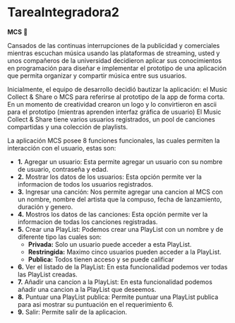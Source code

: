 # TareaIntegradora2
<b>MCS</b> 💽

Cansados de las continuas interrupciones de la publicidad y comerciales mientras escuchan música usando las plataformas de streaming, usted y unos compañeros de la universidad decidieron aplicar sus conocimientos en programación para diseñar e implementar el prototipo de una aplicación que permita organizar y compartir música entre sus usuarios.

Inicialmente, el equipo de desarrollo decidió bautizar la aplicación: el Music Collect & Share o MCS para referirse al prototipo de la app de forma corta. En un momento de creatividad crearon un logo y lo convirtieron en ascii para el prototipo (mientras aprenden interfaz gráfica de usuario) El Music Collect & Share tiene varios usuarios registrados, un pool de canciones compartidas y una colección de playlists.

La aplicación MCS posee 8 funciones funcionales, las cuales permiten la interacción con el usuario, estas son:

<ul>
<li> <b>1.</b> Agregar un usuario: Esta permite agregar un usuario con su nombre de usuario, contraseña y edad. </li>
<li> <b>2.</b> Mostrar los datos de los usuarios: Esta opción permite ver la informacion de todos los usuarios registrados. </li>
<li> <b>3.</b> Ingresar una canción: Nos permite agregar una cancion al MCS con un nombre, nombre del artista que la compuso, fecha de lanzamiento, duración y genero.</li>
<li> <b>4.</b> Mostros los datos de las canciones: Esta opción permite ver la informacion de todas los canciones registradas.</li>
<li> <b>5.</b> Crear una PlayList: Podemos crear una PlayList con un nombre y de diferente tipo las cuales son: 
  <ul>
    <li><b>Privada:</b> Solo un usuario puede acceder a esta PlayList.</li>
    <li><b>Restringida:</b> Maximo cinco usuarios pueden acceder a la PlayList. </li>
    <li><b>Publica:</b> Todos tienen acceso y se puede calificar</li>
  </ul>
<li> <b>6.</b> Ver el listado de la PlayList: En esta funcionalidad podemos ver todas las PlayList creadas. </li>
<li> <b>7.</b> Añadir una cancion a la PlayList: En esta funcionalidad podemos añadir una cancion a la PlayList que deseemos.</li>
<li> <b>8.</b> Puntuar una PlayList publica: Permite puntuar una PlayList publica para asi mostrar su puntuación en el requerimiento 6.</li>
<li> <b>9.</b> Salir: Permite salir de la aplicacion.</li>
</u>
